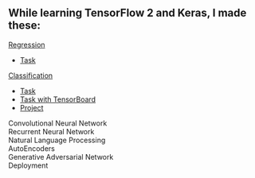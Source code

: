 ## While learning TensorFlow 2 and Keras, I made these:

[Regression](https://github.com/bdotbull/bb_learning_tf2_and_keras/tree/main/topics/regression)
- [Task](https://github.com/bdotbull/bb_learning_tf2_and_keras/blob/main/topics/regression/regression.ipynb)  

[Classification](https://github.com/bdotbull/bb_learning_tf2_and_keras/tree/main/topics/classification)
- [Task](https://github.com/bdotbull/bb_learning_tf2_and_keras/blob/main/topics/classification/classification_task.ipynb)  
- [Task with TensorBoard](https://github.com/bdotbull/bb_learning_tf2_and_keras/blob/main/topics/classification/classification_task_tb.ipynb)  
- [Project](https://github.com/bdotbull/bb_learning_tf2_and_keras/blob/main/topics/classification/classification_project.ipynb)  

Convolutional Neural Network  
Recurrent Neural Network  
Natural Language Processing  
AutoEncoders  
Generative Adversarial Network  
Deployment 